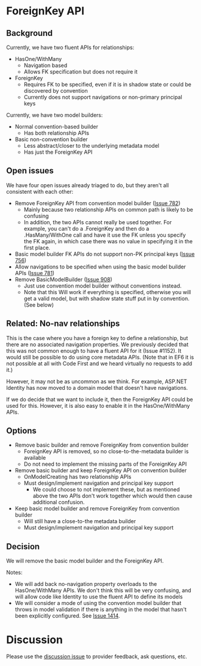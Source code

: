 # ForeignKey API

## Background

Currently, we have two fluent APIs for relationships:
- HasOne/WithMany
  - Navigation based
  - Allows FK specification but does not require it
- ForeignKey
  - Requires FK to be specified, even if it is in shadow state or could be discovered by convention
  - Currently does not support navigations or non-primary principal keys

Currently, we have two model builders:
- Normal convention-based builder
  - Has both relationship APIs
- Basic non-convention builder
  - Less abstract/closer to the underlying metadata model
  - Has just the ForeignKey API

## Open issues

We have four open issues already triaged to do, but they aren't all consistent with each other:
- Remove ForeignKey API from convention model builder ([Issue 782](https://github.com/aspnet/EntityFramework/issues/782))
  - Mainly because two relationship APIs on common path is likely to be confusing
  - In addition, the two APIs cannot really be used together. For example, you can't do a .ForeignKey and then do a .HasMany/WithOne call and have it use the FK unless you specify the FK again, in which case there was no value in specifying it in the first place.
- Basic model builder FK APIs do not support non-PK principal keys ([Issue 756](https://github.com/aspnet/EntityFramework/issues/756))
- Allow navigations to be specified when using the basic model builder APIs ([Issue 781](https://github.com/aspnet/EntityFramework/issues/781))
- Remove BasicModelBuilder ([Issue 908](https://github.com/aspnet/EntityFramework/issues/908))
  - Just use convention model builder without conventions instead.
  - Note that this Will work if everything is specified, otherwise you will get a valid model, but with shadow state stuff put in by convention. (See below)

## Related: No-nav relationships

This is the case where you have a foreign key to define a relationship, but there are no associated navigation properties. We previously decided that this was not common enough to have a fluent API for it (Issue #1152). It would still be possible to do using core metadata APIs. (Note that in EF6 it is not possible at all with Code First and we heard virtually no requests to add it.)

However, it may not be as uncommon as we think. For example, ASP.NET Identity has now moved to a domain model that doesn't have navigations.

If we do decide that we want to include it, then the ForeignKey API could be used for this. However, it is also easy to enable it in the HasOne/WithMany APIs.

## Options

- Remove basic builder and remove ForeignKey from convention builder
  - ForeignKey API is removed, so no close-to-the-metadata builder is available
  - Do not need to implement the missing parts of the ForeignKey API
- Remove basic builder and keep ForeignKey API on convention builder
  - OnModelCreating has two relationship APIs
  - Must design/implement navigation and principal key support
    - We could choose to not implement these, but as mentioned above the two APIs don't work together which would then cause additional confusion.
- Keep basic model builder and remove ForeignKey from convention builder
  - Will still have a close-to-the metadata builder
  - Must design/implement navigation and principal key support

## Decision

We will remove the basic model builder and the ForeignKey API.

Notes:
 - We will add back no-navigation property overloads to the HasOne/WithMany APIs. We don't think this will be very confusing, and will allow code like Identity to use the fluent API to define its models
 - We will consider a mode of using the convention model builder that throws in model validation if there is anything in the model that hasn't been explicitly configured. See [Issue 1414](https://github.com/aspnet/EntityFramework/issues/1414).

# Discussion

Please use the [discussion issue](https://github.com/aspnet/EntityFramework/issues/1415) to provider feedback, ask questions, etc.